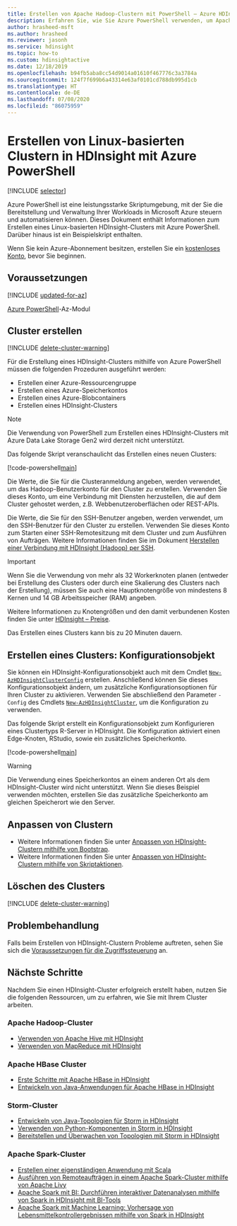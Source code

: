 ```yaml
---
title: Erstellen von Apache Hadoop-Clustern mit PowerShell – Azure HDInsight
description: Erfahren Sie, wie Sie Azure PowerShell verwenden, um Apache Hadoop-, Apache HBase-, Apache Storm- und Apache Spark-Cluster unter Linux für HDInsight zu erstellen.
author: hrasheed-msft
ms.author: hrasheed
ms.reviewer: jasonh
ms.service: hdinsight
ms.topic: how-to
ms.custom: hdinsightactive
ms.date: 12/18/2019
ms.openlocfilehash: b94fb5aba8cc54d9014a01610f467776c3a3784a
ms.sourcegitcommit: 124f7f699b6a43314e63af0101cd788db995d1cb
ms.translationtype: HT
ms.contentlocale: de-DE
ms.lasthandoff: 07/08/2020
ms.locfileid: "86075959"
---
```

# <a name="create-linux-based-clusters-in-hdinsight-using-azure-powershell"></a>Erstellen von Linux-basierten Clustern in HDInsight mit Azure PowerShell

[!INCLUDE [selector](../../includes/hdinsight-create-linux-cluster-selector.md)]

Azure PowerShell ist eine leistungsstarke Skriptumgebung, mit der Sie die Bereitstellung und Verwaltung Ihrer Workloads in Microsoft Azure steuern und automatisieren können. Dieses Dokument enthält Informationen zum Erstellen eines Linux-basierten HDInsight-Clusters mit Azure PowerShell. Darüber hinaus ist ein Beispielskript enthalten.

Wenn Sie kein Azure-Abonnement besitzen, erstellen Sie ein [kostenloses Konto](https://azure.microsoft.com/free/?WT.mc_id=A261C142F), bevor Sie beginnen.

## <a name="prerequisites"></a>Voraussetzungen

[!INCLUDE [updated-for-az](../../includes/updated-for-az.md)]

[Azure PowerShell](/powershell/azure/install-Az-ps)-Az-Modul

## <a name="create-cluster"></a>Cluster erstellen

[!INCLUDE [delete-cluster-warning](../../includes/hdinsight-delete-cluster-warning.md)]

Für die Erstellung eines HDInsight-Clusters mithilfe von Azure PowerShell müssen die folgenden Prozeduren ausgeführt werden:

* Erstellen einer Azure-Ressourcengruppe
* Erstellen eines Azure-Speicherkontos
* Erstellen eines Azure-Blobcontainers
* Erstellen eines HDInsight-Clusters

> [!NOTE]
> Die Verwendung von PowerShell zum Erstellen eines HDInsight-Clusters mit Azure Data Lake Storage Gen2 wird derzeit nicht unterstützt.

Das folgende Skript veranschaulicht das Erstellen eines neuen Clusters:

[!code-powershell[main](../../powershell_scripts/hdinsight/create-cluster/create-cluster.ps1?range=5-71)]

Die Werte, die Sie für die Clusteranmeldung angeben, werden verwendet, um das Hadoop-Benutzerkonto für den Cluster zu erstellen. Verwenden Sie dieses Konto, um eine Verbindung mit Diensten herzustellen, die auf dem Cluster gehostet werden, z.B. Webbenutzeroberflächen oder REST-APIs.

Die Werte, die Sie für den SSH-Benutzer angeben, werden verwendet, um den SSH-Benutzer für den Cluster zu erstellen. Verwenden Sie dieses Konto zum Starten einer SSH-Remotesitzung mit dem Cluster und zum Ausführen von Aufträgen. Weitere Informationen finden Sie im Dokument [Herstellen einer Verbindung mit HDInsight (Hadoop) per SSH](hdinsight-hadoop-linux-use-ssh-unix.md).

> [!IMPORTANT]  
> Wenn Sie die Verwendung von mehr als 32 Workerknoten planen (entweder bei Erstellung des Clusters oder durch eine Skalierung des Clusters nach der Erstellung), müssen Sie auch eine Hauptknotengröße von mindestens 8 Kernen und 14 GB Arbeitsspeicher (RAM) angeben.
>
> Weitere Informationen zu Knotengrößen und den damit verbundenen Kosten finden Sie unter [HDInsight – Preise](https://azure.microsoft.com/pricing/details/hdinsight/).

Das Erstellen eines Clusters kann bis zu 20 Minuten dauern.

## <a name="create-cluster-configuration-object"></a>Erstellen eines Clusters: Konfigurationsobjekt

Sie können ein HDInsight-Konfigurationsobjekt auch mit dem Cmdlet [`New-AzHDInsightClusterConfig`](https://docs.microsoft.com/powershell/module/az.hdinsight/new-azhdinsightclusterconfig) erstellen. Anschließend können Sie dieses Konfigurationsobjekt ändern, um zusätzliche Konfigurationsoptionen für Ihren Cluster zu aktivieren. Verwenden Sie abschließend den Parameter `-Config` des Cmdlets [`New-AzHDInsightCluster`](https://docs.microsoft.com/powershell/module/az.hdinsight/new-azhdinsightcluster), um die Konfiguration zu verwenden.

Das folgende Skript erstellt ein Konfigurationsobjekt zum Konfigurieren eines Clustertyps R-Server in HDInsight. Die Konfiguration aktiviert einen Edge-Knoten, RStudio, sowie ein zusätzliches Speicherkonto.

[!code-powershell[main](../../powershell_scripts/hdinsight/create-cluster/create-cluster-with-config.ps1?range=59-99)]

> [!WARNING]  
> Die Verwendung eines Speicherkontos an einem anderen Ort als dem HDInsight-Cluster wird nicht unterstützt. Wenn Sie dieses Beispiel verwenden möchten, erstellen Sie das zusätzliche Speicherkonto am gleichen Speicherort wie den Server.

## <a name="customize-clusters"></a>Anpassen von Clustern

* Weitere Informationen finden Sie unter [Anpassen von HDInsight-Clustern mithilfe von Bootstrap](hdinsight-hadoop-customize-cluster-bootstrap.md#use-azure-powershell).
* Weitere Informationen finden Sie unter [Anpassen von HDInsight-Clustern mithilfe von Skriptaktionen](hdinsight-hadoop-customize-cluster-linux.md).

## <a name="delete-the-cluster"></a>Löschen des Clusters

[!INCLUDE [delete-cluster-warning](../../includes/hdinsight-delete-cluster-warning.md)]

## <a name="troubleshoot"></a>Problembehandlung

Falls beim Erstellen von HDInsight-Clustern Probleme auftreten, sehen Sie sich die [Voraussetzungen für die Zugriffssteuerung](hdinsight-hadoop-create-linux-clusters-portal.md) an.

## <a name="next-steps"></a>Nächste Schritte

Nachdem Sie einen HDInsight-Cluster erfolgreich erstellt haben, nutzen Sie die folgenden Ressourcen, um zu erfahren, wie Sie mit Ihrem Cluster arbeiten.

### <a name="apache-hadoop-clusters"></a>Apache Hadoop-Cluster

* [Verwenden von Apache Hive mit HDInsight](hadoop/hdinsight-use-hive.md)
* [Verwenden von MapReduce mit HDInsight](hadoop/hdinsight-use-mapreduce.md)

### <a name="apache-hbase-clusters"></a>Apache HBase Cluster

* [Erste Schritte mit Apache HBase in HDInsight](hbase/apache-hbase-tutorial-get-started-linux.md)
* [Entwickeln von Java-Anwendungen für Apache HBase in HDInsight](hbase/apache-hbase-build-java-maven-linux.md)

### <a name="storm-clusters"></a>Storm-Cluster

* [Entwickeln von Java-Topologien für Storm in HDInsight](storm/apache-storm-develop-java-topology.md)
* [Verwenden von Python-Komponenten in Storm in HDInsight](storm/apache-storm-develop-python-topology.md)
* [Bereitstellen und Überwachen von Topologien mit Storm in HDInsight](storm/apache-storm-deploy-monitor-topology-linux.md)

### <a name="apache-spark-clusters"></a>Apache Spark-Cluster

* [Erstellen einer eigenständigen Anwendung mit Scala](spark/apache-spark-create-standalone-application.md)
* [Ausführen von Remoteaufträgen in einem Apache Spark-Cluster mithilfe von Apache Livy](spark/apache-spark-livy-rest-interface.md)
* [Apache Spark mit BI: Durchführen interaktiver Datenanalysen mithilfe von Spark in HDInsight mit BI-Tools](spark/apache-spark-use-bi-tools.md)
* [Apache Spark mit Machine Learning: Vorhersage von Lebensmittelkontrollergebnissen mithilfe von Spark in HDInsight](spark/apache-spark-machine-learning-mllib-ipython.md)
